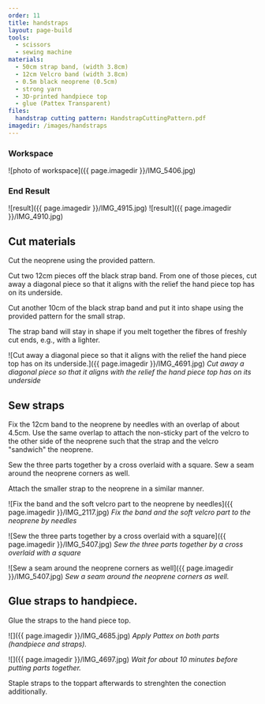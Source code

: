 ```yaml
---
order: 11
title: handstraps
layout: page-build
tools:
  - scissors
  - sewing machine
materials:
  - 50cm strap band, (width 3.8cm)
  - 12cm Velcro band (width 3.8cm)
  - 0.5m black neoprene (0.5cm)
  - strong yarn
  - 3D-printed handpiece top
  - glue (Pattex Transparent)
files:
  handstrap cutting pattern: HandstrapCuttingPattern.pdf
imagedir: /images/handstraps
---
```



### Workspace

![photo of workspace]({{ page.imagedir }}/IMG_5406.jpg)


### End Result

![result]({{ page.imagedir }}/IMG_4915.jpg)
![result]({{ page.imagedir }}/IMG_4910.jpg)


## Cut materials

Cut the neoprene using the provided pattern. 

Cut two 12cm pieces off the black strap band.
From one of those pieces, cut away a diagonal piece so that it aligns with the relief the hand piece top has on its underside.

Cut another 10cm of the black strap band and put it into shape using the provided pattern for the small strap.

<div class="note">
The strap band will stay in shape if you melt together the fibres of freshly cut ends, e.g., with a lighter.
</div>

![Cut away a diagonal piece so that it aligns with the relief the hand piece top has on its underside.]({{ page.imagedir }}/IMG_4691.jpg)
*Cut away a diagonal piece so that it aligns with the relief the hand piece top has on its underside*


## Sew straps

Fix the 12cm band to the neoprene by needles with an overlap of about 4.5cm. Use the same overlap to attach the non-sticky part of the velcro to the other side of the neoprene such that the strap and the velcro "sandwich" the neoprene. 

Sew the three parts together by a cross overlaid with a square.
Sew a seam around the neoprene corners as well.

Attach the smaller strap to the neoprene in a similar manner.

![Fix the band and the soft velcro part to the neoprene by needles]({{ page.imagedir }}/IMG_2117.jpg)
*Fix the band and the soft velcro part to the neoprene by needles*

![Sew the three parts together by a cross overlaid with a square]({{ page.imagedir }}/IMG_5407.jpg)
*Sew the three parts together by a cross overlaid with a square*

![Sew a seam around the neoprene corners as well]({{ page.imagedir }}/IMG_5407.jpg)
*Sew a seam around the neoprene corners as well.*


## Glue straps to handpiece.

Glue the straps to the hand piece top.

![]({{ page.imagedir }}/IMG_4685.jpg)
*Apply Pattex on both parts (handpiece and straps).*

![]({{ page.imagedir }}/IMG_4697.jpg)
*Wait for about 10 minutes before putting parts together.*

<div class="note">
Staple straps to the toppart afterwards to strenghten the conection additionally.
</div>

